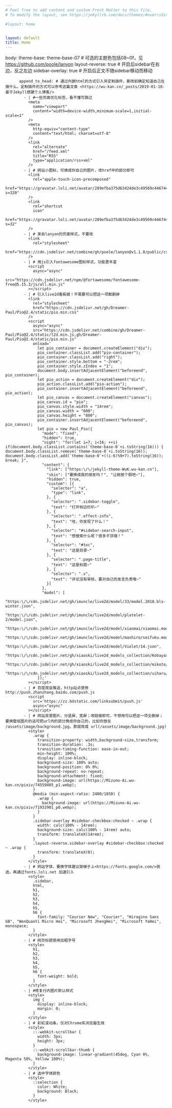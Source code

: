 ```yaml
---
# Feel free to add content and custom Front Matter to this file.
# To modify the layout, see https://jekyllrb.com/docs/themes/#overriding-theme-defaults

#layout: home


layout: default
title: Home
---
```

body:
            theme-base: theme-base-07 # 可选的主题色包括08~0f，见 <https://github.com/poole/lanyon>
            layout-reverse: true # 开启后sidebar在右边，反之左边
            sidebar-overlay: true # 开启后正文不随sidebar移动而移动

          append_to_head: # 通过内嵌html的方式引入并定制插件，删改前确定知道自己在做什么。定制插件的方式可以参考这篇文章 <https://wu-kan.cn/_posts/2019-01-18-基于Jekyll搭建个人博客/>
            - | #一些页面优化标签，看不懂可跳过
              <meta
                name="viewport"
                content="width=device-width,minimum-scale=1,initial-scale=1"
              />
              <meta
                http-equiv="content-type"
                content="text/html; charset=utf-8"
              />
              <link
                rel="alternate"
                href="/feed.xml"
                title="RSS"
                type="application/rss+xml"
              />
            - | # 网站小图标，可换成你自己的图片，改href中的部分即可
              <link
                rel="apple-touch-icon-precomposed"
                href="https://gravatar.loli.net/avatar/289efba375d63424de3c49569c446744?s=320"
              />
              <link
                rel="shortcut
                icon"
                href="https://gravatar.loli.net/avatar/289efba375d63424de3c49569c446744?s=32"
              />
            - | # 来自lanyon的页面样式，不要改
              <link
                rel="stylesheet"
                href="https://cdn.jsdelivr.net/combine/gh/poole/lanyon@v1.1.0/public/css/poole.min.css,gh/poole/lanyon@v1.1.0/public/css/lanyon.min.css,gh/poole/lanyon@v1.1.0/public/css/syntax.min.css"
              />
            - | # 用js引入fontawesome图标样式，功能更丰富
              <script
                async="async"
                src="https://cdn.jsdelivr.net/npm/@fortawesome/fontawesome-free@5.15.3/js/all.min.js"
              ></script>
            - | # 引入live2d看板娘！不需要可以把这一项都删掉
              <link
                rel="stylesheet"
                href="https://cdn.jsdelivr.net/gh/Dreamer-Paul/Pio@2.4/static/pio.min.css"
              />
              <script
                async="async"
                src="https://cdn.jsdelivr.net/combine/gh/Dreamer-Paul/Pio@2.4/static/l2d.min.js,gh/Dreamer-Paul/Pio@2.4/static/pio.min.js"
                onload='
                  let pio_container = document.createElement("div");
                  pio_container.classList.add("pio-container");
                  pio_container.classList.add("right");
                  pio_container.style.bottom = "-2rem";
                  pio_container.style.zIndex = "1";
                  document.body.insertAdjacentElement("beforeend", pio_container);
                  let pio_action = document.createElement("div");
                  pio_action.classList.add("pio-action");
                  pio_container.insertAdjacentElement("beforeend", pio_action);
                  let pio_canvas = document.createElement("canvas");
                  pio_canvas.id = "pio";
                  pio_canvas.style.width = "14rem";
                  pio_canvas.width = "600";
                  pio_canvas.height = "800";
                  pio_container.insertAdjacentElement("beforeend", pio_canvas);
                  let pio = new Paul_Pio({
                    "mode": "fixed",
                    "hidden": true,
                    "night": "for(let i=7; i<16; ++i) if(document.body.classList.contains(`theme-base-0`+i.toString(16))) { document.body.classList.remove(`theme-base-0`+i.toString(16)); document.body.classList.add(`theme-base-0`+((i-6)%9+7).toString(16)); break; }",
                    "content": {
                      "link": ["https:\/\/jekyll-theme-WuK.wu-kan.cn"],
                      "skin": ["要换成我的朋友吗？", "让她放个假吧~"],
                      "hidden": true,
                      "custom": [{
                        "selector": "a",
                        "type": "link",
                      }, {
                        "selector": ".sidebar-toggle",
                        "text": "打开侧边栏叭~"
                      }, {
                        "selector": ".effect-info",
                        "text": "哇，你发现了什么！"
                      }, {
                        "selector": "#sidebar-search-input",
                        "text": "想搜索什么呢？很多干货哦！"
                      }, {
                        "selector": "#toc",
                        "text": "这是目录~"
                      }, {
                        "selector": ".page-title",
                        "text": "这是标题~"
                      }, {
                        "selector": ".v",
                        "text": "评论没有审核，要对自己的发言负责哦~"
                      }]
                    },
                    "model": [
                      "https:\/\/cdn.jsdelivr.net/gh/imuncle/live2d/model/33/model.2018.bls-winter.json",
                      "https:\/\/cdn.jsdelivr.net/gh/imuncle/live2d/model/platelet-2/model.json",
                      "https:\/\/cdn.jsdelivr.net/gh/imuncle/live2d/model/xiaomai/xiaomai.model.json",
                      "https:\/\/cdn.jsdelivr.net/gh/imuncle/live2d/model/mashiro/seifuku.model.json",
                      "https:\/\/cdn.jsdelivr.net/gh/imuncle/live2d/model/Violet/14.json",
                      "https:\/\/cdn.jsdelivr.net/gh/xiaoski/live2d_models_collection/Kobayaxi/Kobayaxi.model.json",
                      "https:\/\/cdn.jsdelivr.net/gh/xiaoski/live2d_models_collection/mikoto/mikoto.model.json",
                      "https:\/\/cdn.jsdelivr.net/gh/xiaoski/live2d_models_collection/uiharu/uiharu.model.json"]
                  });'
              ></script>
            - | # 百度爬虫推送，http站点使用 http://push.zhanzhang.baidu.com/push.js
              <script
                src='https://zz.bdstatic.com/linksubmit/push.js'
                async="async"
              ></script>
            - | # 网站背景图片，分竖屏、宽屏；改链接即可，不想用可以把这一项全删掉；要换壁纸图片的话可把url内的部分换成你自己的，比如你放在 /assets/image/background.jpg，那就改成 url(/assets/image/background.jpg)
              <style>
                .wrap {
                  transition-property: width,background-size,transform;
                  transition-duration: .3s;
                  transition-timing-function: ease-in-out;
                  min-height: 100%;
                  display: inline-block;
                  background-size: 100% auto;
                  background-position: 0% 0%;
                  background-repeat: no-repeat;
                  background-attachment: fixed;
                  background-image: url(https://Mizuno-Ai.wu-kan.cn/pixiv/74559485_p1.webp);
                }
                @media (min-aspect-ratio: 2400/1850) {
                  .wrap {
                    background-image: url(https://Mizuno-Ai.wu-kan.cn/pixiv/71932901_p0.webp);
                  }
                }
                .sidebar-overlay #sidebar-checkbox:checked ~ .wrap {
                  width: calc(100% - 14rem);
                  background-size: calc(100% - 14rem) auto;
                  transform: translateX(14rem);
                }
                .layout-reverse.sidebar-overlay #sidebar-checkbox:checked ~ .wrap {
                  transform: translateX(0);
                }
              </style>
            - | # 网站字体，要换字体建议架梯子上<https://fonts.google.com/>挑选，再通过fonts.loli.net 加速引入
              <style>
                .sidebar,
                html,
                h1,
                h2,
                h3,
                h4,
                h5,
                h6 {
                  font-family: "Courier New", "Courier", "Hiragino Sans GB", "WenQuanYi Micro Hei", "Microsoft JhengHei", "Microsoft YaHei", monospace;
                }
              </style>
            - | # 网页标题使用加粗字号
              <style>
                h1,
                h2,
                h3,
                h4,
                h5,
                h6 {
                  font-weight: bold;
                }
              </style>
            - | #修复行内图片默认样式
              <style>
                img {
                  display: inline-block;
                  margin: 0;
                }
              </style>
            - | # 彩虹滚动条，仅对Chrome系浏览器生效
              <style>
                ::-webkit-scrollbar {
                  width: 3px;
                  height: 3px;
                }
                ::-webkit-scrollbar-thumb {
                  background-image: linear-gradient(45deg, Cyan 0%, Magenta 50%, Yellow 100%);
                }
              </style>
            - | # 选中字体颜色
              <style>
                ::selection {
                  color: White;
                  background: Black;
                }
              </style>
